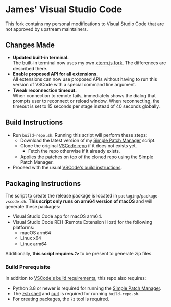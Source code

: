 # James' Visual Studio Code

This fork contains my personal modifications to Visual Studio Code that are not approved by upstream maintainers.

## Changes Made

- **Updated built-in terminal.**  
  The built-in terminal now uses my own [xterm.js fork](https://github.com/jamestut/xterm.js). The differences are described there.
- **Enable proposed API for all extensions.**  
  All extensions can now use proposed APIs without having to run this version of VSCode with a special command line argument.
- **Tweak reconnection timeout.**  
  When connection to remote fails, immediately shows the dialog that prompts user to reconnect or reload window. When reconnecting, the timeout is set to 15 seconds per stage instead of 40 seconds globally.

## Build Instructions

- Run `build-repo.sh`. Running this script will perform these steps:
  - Download the latest version of my [Simple Patch Manager](https://github.com/jamestut/spm) script.
  - Clone the original [VSCode repo](https://github.com/microsoft/vscode) if it does not exists yet.
    - Fetch the repo otherwise if it already exists.
  - Applies the patches on top of the cloned repo using the Simple Patch Manager.
- Proceed with the usual [VSCode's build instructions](https://github.com/microsoft/vscode/wiki/How-to-Contribute).

## Packaging Instructions

The script to create the release package is located in `packaging/package-vscode.sh`. **This script only runs on arm64 version of macOS** and will generate these packages:

- Visual Studio Code app for macOS arm64.
- Visual Studio Code REH (Remote Extension Host) for the following platforms:
  - macOS arm64
  - Linux x64
  - Linux arm64

Additionally, **this script requires `7z`** to be present to generate zip files.

### Build Prerequisite

In addition to [VSCode's build requirements](https://github.com/microsoft/vscode/wiki/How-to-Contribute), this repo also requires:

- Python 3.8 or newer is required for running the [Simple Patch Manager](https://github.com/jamestut/spm).
- The [zsh shell](https://www.zsh.org) and [curl](https://curl.se) is required for running `build-repo.sh`.
- For creating packages, the `7z` tool is required.
